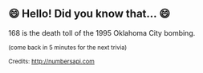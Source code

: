 ## 😄 Hello! Did you know that... 😄
168 is the death toll of the 1995 Oklahoma City bombing.

<sup>(come back in 5 minutes for the next trivia)</sup>


<sup>Credits: http://numbersapi.com</sup>
